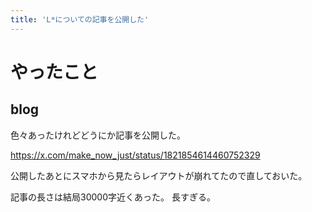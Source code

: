 ```yaml
---
title: 'L*についての記事を公開した'
---
```


# やったこと

## blog

色々あったけれどどうにか記事を公開した。

<https://x.com/make_now_just/status/1821854614460752329>

公開したあとにスマホから見たらレイアウトが崩れてたので直しておいた。

記事の長さは結局30000字近くあった。
長すぎる。
